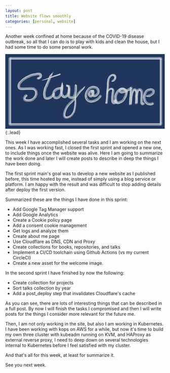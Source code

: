 ```yaml
---
layout: post
title: Website flows smoothly
categories: [personal, website]
---
```


Another week confined at home because of the COVID-19 disease outbreak, so all that I can do is to play with kids and clean the house, but I had some time to do some personal work.

![stay at home](/assets/img/stay_at_home.png){:.lead}


This week I have accomplished several tasks and I am working on the next ones.
  As I was working fast, I closed the first sprint and opened a new one, to
 include things once the website was alive.  Here I am going to summarize the work done and later I will create posts to describe in deep the things I have been doing.


The first sprint main's goal was to develop a new website as I published before,
 this time hosted by me, instead of simply using a blog service or platform.  I 
 am happy with the result and was difficult to stop adding details after deploy 
 the first version.

Summarized these are the things I have done in this sprint:

* Add Google Tag Manager support
* Add Google Analytics
* Create a Cookie policy page
* Add a consent cookie management
* Get logs and analyze them
* Create about me page
* Use Cloudflare as DNS, CDN and Proxy
* Create collections for books, repositories, and talks 
* Implement a CI/CD toolchain using Github Actions (vs my current CircleCI)
* Create a new asset for the welcome image.

In the second sprint I have finished by now the following:

* Create collection for projects
* Sort talks collection by year
* Add a post_deploy step that invalidates Cloudflare's cache

As you can see, there are lots of interesting things that can be described in a 
 full post.  By now I will finish the tasks I compromised and then I will write
 posts for the things I consider more relevant for the future me.

Then, I am not only working in the site, but also I am working in Kubernetes.  
  I have been working with kops on AWS for a while, but now it's time to build my own three cluster with kubeadm running on KVM, and HAProxy as external reverse proxy, I need to deep down on several technologies internal to Kubernetes before I feel satisfied with my cluster.

And that's all for this week, at least for summarize it.

See you next week.
